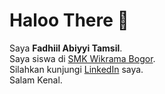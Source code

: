 # Haloo There 🐬

Saya **Fadhiil Abiyyi Tamsil**.\
Saya siswa di [SMK Wikrama Bogor](https://smkwikrama.sch.id/sejarah).\
Silahkan kunjungi [LinkedIn](https://www.linkedin.com/in/fadhiil-abiyyi-tamsil-647768216/) saya.\
Salam Kenal.
